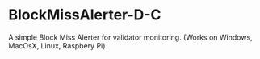 # BlockMissAlerter-D-C
A simple Block Miss Alerter for validator monitoring. (Works on Windows, MacOsX, Linux, Raspbery Pi)
